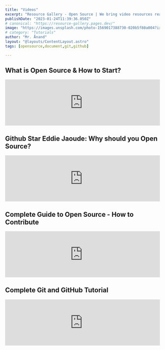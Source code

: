 ```yaml
---
title: "Videos"
excerpt: "Resource Gallery - Open Source | We bring video resources realated to open source technology."
publishDate: "2023-01-24T11:39:36.050Z"
# canonical: "https://resource-gallery.pages.dev/"
image: "https://images.unsplash.com/photo-1569017388730-020b5f80a004?ixlib=rb-4.0.3&ixid=MnwxMjA3fDB8MHxwaG90by1wYWdlfHx8fGVufDB8fHx8&auto=format&fit=crop&w=1170&q=80"
# category: "Tutorials"
author: "Mr. Ånand"
layout: "@layouts/ContentLayout.astro"
tags: [opensource,document,git,github]

---
```



## What is Open Source & How to Start?

<iframe width="100%" height="" src="https://www.youtube.com/embed/msyGybzCKRs" title="What is Open Source & How to Start?" frameborder="0" allow="accelerometer; autoplay; clipboard-write; encrypted-media; gyroscope; picture-in-picture" allowfullscreen></iframe> 

## Github Star Eddie Jaoude: Why should you Open Source?

<iframe width="100%" src="https://www.youtube.com/embed/XYA97AydLVs" title="Github Star Eddie Jaoude: Why should you Open Source?" frameborder="0" allow="accelerometer; autoplay; clipboard-write; encrypted-media; gyroscope; picture-in-picture" allowfullscreen></iframe>

## Complete Guide to Open Source - How to Contribute 
<iframe width="100%" src="https://www.youtube.com/embed/yzeVMecydCE" title="Complete Guide to Open Source - How to Contribute" frameborder="0" allow="accelerometer; autoplay; clipboard-write; encrypted-media; gyroscope; picture-in-picture" allowfullscreen></iframe>

## Complete Git and GitHub Tutorial 
<iframe width="100%" src="https://www.youtube.com/embed/apGV9Kg7ics" title="Complete Git and GitHub Tutorial" frameborder="0" allow="accelerometer; autoplay; clipboard-write; encrypted-media; gyroscope; picture-in-picture" allowfullscreen></iframe>

